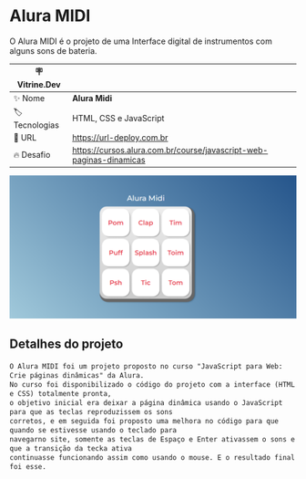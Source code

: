 # Alura MIDI

O Alura MIDI é o projeto de uma Interface digital de instrumentos com alguns sons de bateria.  

| :placard: Vitrine.Dev |     |
| -------------  | --- |
| :sparkles: Nome        | **Alura Midi**
| :label: Tecnologias | HTML, CSS e JavaScript
| :rocket: URL         | https://url-deploy.com.br
| :fire: Desafio     | https://cursos.alura.com.br/course/javascript-web-paginas-dinamicas

<!-- Inserir imagem com a #vitrinedev ao final do link -->
![Imagem do projeto](images/projeto.png#vitrinedev)

## Detalhes do projeto

    O Alura MIDI foi um projeto proposto no curso "JavaScript para Web: Crie páginas dinâmicas" da Alura.
    No curso foi disponibilizado o código do projeto com a interface (HTML e CSS) totalmente pronta,
    o objetivo inicial era deixar a página dinâmica usando o JavaScript para que as teclas reproduzissem os sons 
    corretos, e em seguida foi proposto uma melhora no código para que quando se estivesse usando o teclado para 
    navegarno site, somente as teclas de Espaço e Enter ativassem o sons e que a transição da tecka ativa 
    continuasse funcionando assim como usando o mouse. E o resultado final foi esse.


